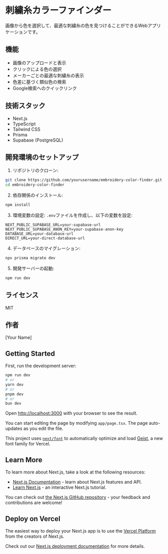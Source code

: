 # 刺繍糸カラーファインダー

画像から色を選択して、最適な刺繍糸の色を見つけることができるWebアプリケーションです。

## 機能

- 画像のアップロードと表示
- クリックによる色の選択
- メーカーごとの最適な刺繍糸の表示
- 色差に基づく類似色の検索
- Google検索へのクイックリンク

## 技術スタック

- Next.js
- TypeScript
- Tailwind CSS
- Prisma
- Supabase (PostgreSQL)

## 開発環境のセットアップ

1. リポジトリのクローン:
```bash
git clone https://github.com/yourusername/embroidery-color-finder.git
cd embroidery-color-finder
```

2. 依存関係のインストール:
```bash
npm install
```

3. 環境変数の設定:
`.env`ファイルを作成し、以下の変数を設定:
```
NEXT_PUBLIC_SUPABASE_URL=your-supabase-url
NEXT_PUBLIC_SUPABASE_ANON_KEY=your-supabase-anon-key
DATABASE_URL=your-database-url
DIRECT_URL=your-direct-database-url
```

4. データベースのマイグレーション:
```bash
npx prisma migrate dev
```

5. 開発サーバーの起動:
```bash
npm run dev
```

## ライセンス

MIT

## 作者

[Your Name]

## Getting Started

First, run the development server:

```bash
npm run dev
# or
yarn dev
# or
pnpm dev
# or
bun dev
```

Open [http://localhost:3000](http://localhost:3000) with your browser to see the result.

You can start editing the page by modifying `app/page.tsx`. The page auto-updates as you edit the file.

This project uses [`next/font`](https://nextjs.org/docs/app/building-your-application/optimizing/fonts) to automatically optimize and load [Geist](https://vercel.com/font), a new font family for Vercel.

## Learn More

To learn more about Next.js, take a look at the following resources:

- [Next.js Documentation](https://nextjs.org/docs) - learn about Next.js features and API.
- [Learn Next.js](https://nextjs.org/learn) - an interactive Next.js tutorial.

You can check out [the Next.js GitHub repository](https://github.com/vercel/next.js) - your feedback and contributions are welcome!

## Deploy on Vercel

The easiest way to deploy your Next.js app is to use the [Vercel Platform](https://vercel.com/new?utm_medium=default-template&filter=next.js&utm_source=create-next-app&utm_campaign=create-next-app-readme) from the creators of Next.js.

Check out our [Next.js deployment documentation](https://nextjs.org/docs/app/building-your-application/deploying) for more details.
